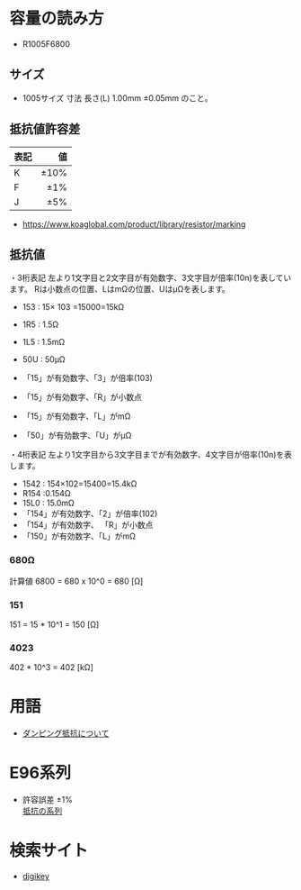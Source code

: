 # 容量の読み方
- R1005F6800
## サイズ
- 1005サイズ
寸法 長さ(L) 1.00mm ±0.05mm のこと。

## 抵抗値許容差
| 表記 | 値 |
|:-----------|------------:|
| K  | ±10% |
| F  | ±1% |
| J  | ±5% |

- https://www.koaglobal.com/product/library/resistor/marking
## 抵抗値
・3桁表記
左より1文字目と2文字目が有効数字、3文字目が倍率(10n)を表しています。
Rは小数点の位置、LはmΩの位置、UはμΩを表します。

- 153 : 15× 103 =15000=15kΩ 
- 1R5 : 1.5Ω 
- 1L5 : 1.5mΩ 
- 50U :  50μΩ

- 「15」が有効数字、「3」が倍率(103)
- 「15」が有効数字、「R」が小数点
- 「15」が有効数字、「L」がmΩ
- 「50」が有効数字、「U」がμΩ

・4桁表記
左より1文字目から3文字目までが有効数字、4文字目が倍率(10n)を表します。

- 1542 : 154×102=15400=15.4kΩ 
- R154 :0.154Ω 
- 15L0 : 15.0mΩ
- 「154」が有効数字、「2」が倍率(102)
- 「154」が有効数字、 「R」が小数点
- 「150」が有効数字、「L」がmΩ

###  680Ω
計算値 6800 = 680 x 10^0 = 680 [Ω]
### 151
151 = 15 * 10^1 = 150 [Ω]

### 4023
402 * 10^3 = 402 [kΩ]

# 用語
- [ダンピング抵抗について](http://www.edic-systems.co.jp/article/14249886.html#:~:text=%E3%83%80%E3%83%B3%E3%83%94%E3%83%B3%E3%82%B0%E6%8A%B5%E6%8A%97(damping%20)%E3%81%A8%E3%81%AF,%E5%8F%AF%E8%83%BD%E3%81%A8%E3%81%AA%E3%82%8B%E6%8A%B5%E6%8A%97%E3%81%A7%E3%81%99%E3%80%82)

# E96系列
- 許容誤差 ±1%  
[抵抗の系列](http://www.nteku.com/teikou/teikou-keiretu.aspx)

# 検索サイト
- [digikey](https://www.digikey.jp/ja/products/filter/%E3%83%81%E3%83%83%E3%83%97%E6%8A%B5%E6%8A%97%E5%99%A8-%E9%9D%A2%E5%AE%9F%E8%A3%85/52)
